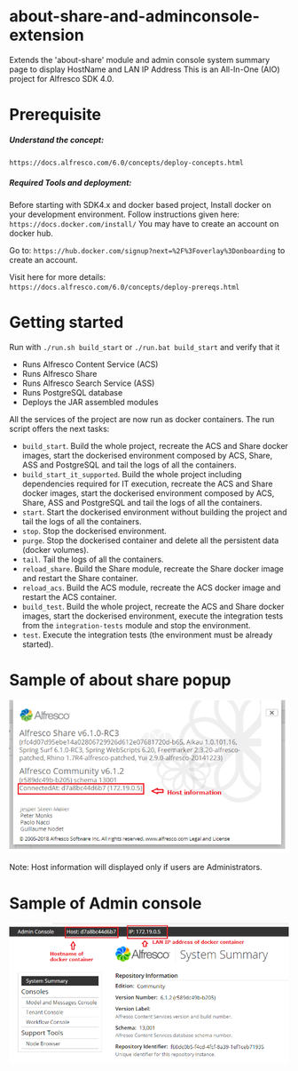 # about-share-and-adminconsole-extension
Extends the 'about-share' module and admin console system summary page to display HostName and LAN IP Address
This is an All-In-One (AIO) project for Alfresco SDK 4.0.

# Prerequisite

##### Understand the concept:
`https://docs.alfresco.com/6.0/concepts/deploy-concepts.html`

##### Required Tools and deployment:
Before starting with SDK4.x and docker based project, Install docker on your development environment.
Follow instructions given here: `https://docs.docker.com/install/`
You may have to create an account on docker hub.

Go to: `https://hub.docker.com/signup?next=%2F%3Foverlay%3Donboarding` to create an account. 

Visit here for more details: `https://docs.alfresco.com/6.0/concepts/deploy-prereqs.html`


# Getting started

Run with `./run.sh build_start` or `./run.bat build_start` and verify that it

 * Runs Alfresco Content Service (ACS)
 * Runs Alfresco Share
 * Runs Alfresco Search Service (ASS)
 * Runs PostgreSQL database
 * Deploys the JAR assembled modules
 
All the services of the project are now run as docker containers. The run script offers the next tasks:

 * `build_start`. Build the whole project, recreate the ACS and Share docker images, start the dockerised environment composed by ACS, Share, ASS and 
 PostgreSQL and tail the logs of all the containers.
 * `build_start_it_supported`. Build the whole project including dependencies required for IT execution, recreate the ACS and Share docker images, start the 
 dockerised environment composed by ACS, Share, ASS and PostgreSQL and tail the logs of all the containers.
 * `start`. Start the dockerised environment without building the project and tail the logs of all the containers.
 * `stop`. Stop the dockerised environment.
 * `purge`. Stop the dockerised container and delete all the persistent data (docker volumes).
 * `tail`. Tail the logs of all the containers.
 * `reload_share`. Build the Share module, recreate the Share docker image and restart the Share container.
 * `reload_acs`. Build the ACS module, recreate the ACS docker image and restart the ACS container.
 * `build_test`. Build the whole project, recreate the ACS and Share docker images, start the dockerised environment, execute the integration tests from the
 `integration-tests` module and stop the environment.
 * `test`. Execute the integration tests (the environment must be already started).

 
# Sample of about share popup

![Alt text](./samples/Sample-aboutshare-popup-information-about-host.png "About Share")

Note: Host information will displayed only if users are Administrators.

# Sample of Admin console

![Alt text](./samples/Sample-Adminconsole-SummaryPage.png "Admin console")

